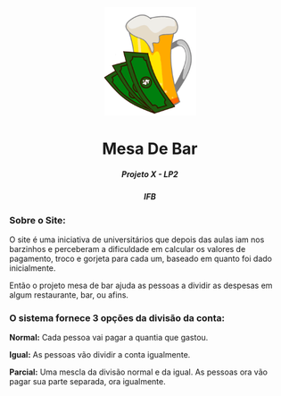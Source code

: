 <div align="center">
	<img src="logo/logo_pqn.png" width="165"/>
	<h1>Mesa De Bar</h1>
	<h5>Projeto X - LP2</h5>
	<h5><b>IFB</b></h5>
</div>
	<h3>Sobre o Site:</h3>
<p>
	O site é uma iniciativa de universitários que depois das aulas iam nos barzinhos e perceberam a dificuldade em calcular os valores de pagamento, troco e gorjeta para cada um, baseado em quanto foi dado inicialmente. 
</p>
<p>
	Então o projeto mesa de bar ajuda as pessoas a dividir as despesas em algum restaurante, bar, ou afins. 
</p>
<h3>O sistema fornece 3 opções da divisão da conta: </h3>
<p><b>Normal:</b> Cada pessoa vai pagar a quantia que gastou.</p>
<p><b>Igual:</b> As pessoas vão dividir a conta igualmente.</p>
<p><b>Parcial:</b> Uma mescla da divisão normal e da igual. As pessoas ora vão pagar sua parte separada, ora igualmente.</p>

